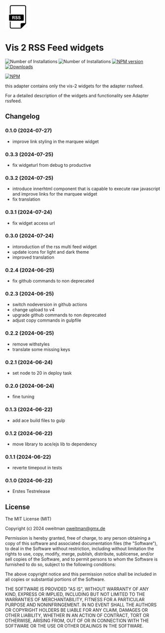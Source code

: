 ![Logo](admin/vis-2-widgets-rssfeed.png)

# Vis 2 RSS Feed widgets

![Number of Installations](http://iobroker.live/badges/vis-2-widgets-rssfeed-installed.svg) ![Number of Installations](http://iobroker.live/badges/vis-2-widgets-rssfeed-stable.svg) [![NPM version](http://img.shields.io/npm/v/iobroker.vis-2-widgets-rssfeed.svg)](https://www.npmjs.com/package/iobroker.vis-2-widgets-rssfeed)
[![Downloads](https://img.shields.io/npm/dm/iobroker.vis-2-widgets-rssfeed.svg)](https://www.npmjs.com/package/iobroker.vis-2-widgets-rssfeed)

[![NPM](https://nodei.co/npm/iobroker.vis-2-widgets-rssfeed.png?downloads=true)](https://nodei.co/npm/iobroker.vis-2-widgets-rssfeed/)

this adapter contains only the vis-2 widgets for the adapter rssfeed.

For a detailed description of the widgets and functionality see Adapter rssfeed.

## Changelog

<!--
	Placeholder for next versions:
	### __WORK IN PROGRESS__
-->
### 0.1.0 (2024-07-27)

- improve link styling in the marquee widget

### 0.3.3 (2024-07-25)

- fix widgeturl from debug to productive

### 0.3.2 (2024-07-25)

- introduce innerhtml component that is capable to execute raw javascript and improve links for the marquee widget
- fix translation

### 0.3.1 (2024-07-24)

- fix widget access url

### 0.3.0 (2024-07-24)

- intoroduction of the rss multi feed widget
- update icons for light and dark theme
- improved translation

### 0.2.4 (2024-06-25)

- fix github commands to non deprecated

### 0.2.3 (2024-06-25)

- switch nodeversion in github actions
- change upload to v4
- upgrade github commands to non deprecated
- adjust copy commands in gulpfile

### 0.2.2 (2024-06-25)

- remove withstyles
- translate some missing keys

### 0.2.1 (2024-06-24)

- set node to 20 in deploy task

### 0.2.0 (2024-06-24)

- fine tuning

### 0.1.3 (2024-06-22)

- add ace build files to gulp

### 0.1.2 (2024-06-22)

- move library to ace/ejs lib to dependency

### 0.1.1 (2024-06-22)

- reverte timepout in tests

### 0.1.0 (2024-06-22)

- Erstes Testrelease

## License

The MIT License (MIT)

Copyright (c) 2024 oweitman <oweitman@gmx.de>

Permission is hereby granted, free of charge, to any person obtaining a copy
of this software and associated documentation files (the "Software"), to deal
in the Software without restriction, including without limitation the rights
to use, copy, modify, merge, publish, distribute, sublicense, and/or sell
copies of the Software, and to permit persons to whom the Software is
furnished to do so, subject to the following conditions:

The above copyright notice and this permission notice shall be included in
all copies or substantial portions of the Software.

THE SOFTWARE IS PROVIDED "AS IS", WITHOUT WARRANTY OF ANY KIND, EXPRESS OR
IMPLIED, INCLUDING BUT NOT LIMITED TO THE WARRANTIES OF MERCHANTABILITY,
FITNESS FOR A PARTICULAR PURPOSE AND NONINFRINGEMENT. IN NO EVENT SHALL THE
AUTHORS OR COPYRIGHT HOLDERS BE LIABLE FOR ANY CLAIM, DAMAGES OR OTHER
LIABILITY, WHETHER IN AN ACTION OF CONTRACT, TORT OR OTHERWISE, ARISING FROM,
OUT OF OR IN CONNECTION WITH THE SOFTWARE OR THE USE OR OTHER DEALINGS IN
THE SOFTWARE.
